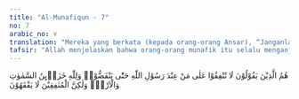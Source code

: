 ```yaml
---
title: "Al-Munafiqun - 7"
no: 7
arabic_no: ٧
translation: "Mereka yang berkata (kepada orang-orang Ansar), “Janganlah kamu bersedekah kepada orang-orang (Muhajirin) yang ada di sisi Rasulullah sampai mereka bubar (meninggalkan Rasulullah).” Padahal milik Allah-lah perbendaharaan langit dan bumi, tetapi orang-orang munafik itu tidak memahami."
tafsir: "Allah menjelaskan bahwa orang-orang munafik itu selalu menganjurkan agar orang-orang Ansar tidak memberi nafkah kepada orang-orang Muhajirin yang datang bersama-sama Muhammad saw dari Mekah dan membiarkan mereka menderita kelaparan, sehingga mereka akan meninggalkan Nabi saw. Anjuran dan anggapan orang-orang munafik itu keliru. Mereka tidak mengetahui bahwa semua yang ada di langit dan di bumi adalah kepunyaan Allah. Di tangan-Nya-lah kunci perbendaharaan rezeki manusia. Tidak seorang pun yang dapat memberikan sesuatu kepada yang lain kecuali dengan kehendak-Nya. Mereka tidak mau memahami sunatullah yang berlaku bagi makhluk-makhluk-Nya. Allah telah menjamin rezeki hamba-hamba-Nya di mana pun mereka berada. Setiap mereka bekerja dan berusaha, mereka akan memperoleh rezekinya."
---
```


هُمُ الَّذِيْنَ يَقُوْلُوْنَ لَا تُنْفِقُوْا عَلٰى مَنْ عِنْدَ رَسُوْلِ اللّٰهِ حَتّٰى يَنْفَضُّوْاۗ وَلِلّٰهِ خَزَاۤىِٕنُ السَّمٰوٰتِ وَالْاَرْضِۙ وَلٰكِنَّ الْمُنٰفِقِيْنَ لَا يَفْقَهُوْنَ 
